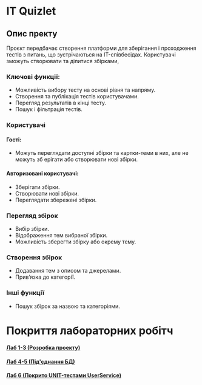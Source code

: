 # IT Quizlet
## Опис пректу
Проєкт передбачає створення платформи для зберігання і проходження тестів з питань, що зустрічаються на IT-співбесідах. Користувачі зможуть створювати та ділитися збірками,

### Ключові функції:
- Можливість вибору тесту на основі рівня та напряму.
- Створення та публікація тестів користувачами.
- Перегляд результатів в кінці тесту.
- Пошук і фільтрація тестів.

### Користувачі
#### Гості: 
- Можуть переглядати доступні збірки та картки-теми в них, але не можуть зб ерігати або створювати нові збірки.
#### Авторизовані користувачі:
- Зберігати збірки.
- Створювати нові збірки.
- Переглядати збережені збірки.
### Перегляд збірок
- Вибір збірки.
- Відображення тем вибраної збірки.
- Можливість зберегти збірку або окрему тему.
### Створення збірок
- Додавання тем з описом та джерелами.
- Прив’язка до категорії.
### Інші функції
- Пошук збірок за назвою та категоріями.

# Покриття лабораторних робітч
#### [Лаб 1-3 (Розробка проекту)](https://github.com/IT-quizlet/itquizlet-springboot-api/tree/main/src/main/java/com/example/itquizletspringbootapi)
#### [Лаб 4-5 (Під'єднання БД)](https://github.com/IT-quizlet/itquizlet-springboot-api/blob/main/src/main/resources/application.yml)
#### [Лаб 6 (Покрито UNIT-тестами UserService)](https://github.com/IT-quizlet/itquizlet-springboot-api/blob/main/src/test/java/com/example/itquizletspringbootapi/UserServiceTest.java)